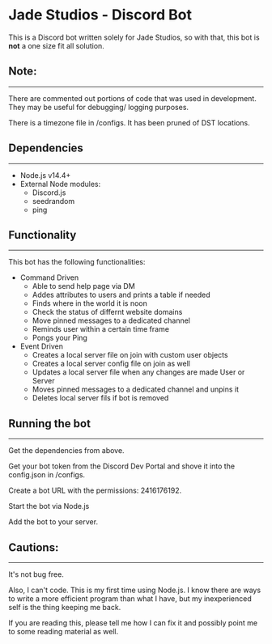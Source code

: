 # Jade Studios - Discord Bot

This is a Discord bot written solely for Jade Studios, so with that, this bot is **not** a one size fit all solution.

## Note:
---
There are commented out portions of code that was used in development. They may be useful for debugging/ logging purposes.

There is a timezone file in /configs. It has been pruned of DST locations. 

## Dependencies
---
* Node.js v14.4+
* External Node modules:
    * Discord.js
    * seedrandom
    * ping

## Functionality
---
This bot has the following functionalities:
* Command Driven
    * Able to send help page via DM
    * Addes attributes to users and prints a table if needed
    * Finds where in the world it is noon 
    * Check the status of differnt website domains
    * Move pinned messages to a dedicated channel
    * Reminds user within a certain time frame
    * Pongs your Ping
* Event Driven
    * Creates a local server file on join with custom user objects
    * Creates a local server config file on join as well
    * Updates a local server file when any changes are made User or Server
    * Moves pinned messages to a dedicated channel and unpins it
    * Deletes local server fils if bot is removed

## Running the bot
---
Get the dependencies from above. 

Get your bot token from the Discord Dev Portal and shove it into the config.json in /configs. 

Create a bot URL with the permissions: 2416176192. 

Start the bot via Node.js

Add the bot to your server.

## Cautions:
---
It's not bug free.

Also, I can't code. This is my first time using Node.js. I know there are ways to write a more efficient program than what I have, but my inexperienced self is the thing keeping me back.

If you are reading this, please tell me how I can fix it and possibly point me to some reading material as well. 
